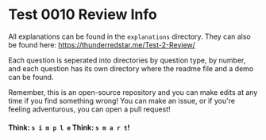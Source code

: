 # Test 0010 Review Info
All explanations can be found in the `explanations` directory. They can also be found here: https://thunderredstar.me/Test-2-Review/

Each question is seperated into directories by question type, by number, and each question has its own directory where the readme file and a demo can be found. 

Remember, this is an open-source repository and you can make edits at any time if you find something wrong! You can make an issue, or if you're feeling adventurous, you can open a pull request!

#### Think: `s i m p l e` Think: `s m a r t`!
